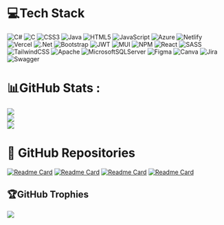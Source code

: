 # 💻Tech Stack
![C#](https://img.shields.io/badge/c%23-%23239120.svg?style=flat&logo=c-sharp&logoColor=white) ![C](https://img.shields.io/badge/c-%2300599C.svg?style=flat&logo=c&logoColor=white) ![CSS3](https://img.shields.io/badge/css3-%231572B6.svg?style=flat&logo=css3&logoColor=white) ![Java](https://img.shields.io/badge/java-%23ED8B00.svg?style=flat&logo=java&logoColor=white) ![HTML5](https://img.shields.io/badge/html5-%23E34F26.svg?style=flat&logo=html5&logoColor=white) ![JavaScript](https://img.shields.io/badge/javascript-%23323330.svg?style=flat&logo=javascript&logoColor=%23F7DF1E) ![Azure](https://img.shields.io/badge/azure-%230072C6.svg?style=flat&logo=azure-devops&logoColor=white) ![Netlify](https://img.shields.io/badge/netlify-%23000000.svg?style=flat&logo=netlify&logoColor=#00C7B7) ![Vercel](https://img.shields.io/badge/vercel-%23000000.svg?style=flat&logo=vercel&logoColor=white) ![.Net](https://img.shields.io/badge/.NET-5C2D91?style=flat&logo=.net&logoColor=white) ![Bootstrap](https://img.shields.io/badge/bootstrap-%23563D7C.svg?style=flat&logo=bootstrap&logoColor=white) ![JWT](https://img.shields.io/badge/JWT-black?style=flat&logo=JSON%20web%20tokens) ![MUI](https://img.shields.io/badge/MUI-%230081CB.svg?style=flat&logo=material-ui&logoColor=white) ![NPM](https://img.shields.io/badge/NPM-%23000000.svg?style=flat&logo=npm&logoColor=white) ![React](https://img.shields.io/badge/react-%2320232a.svg?style=flat&logo=react&logoColor=%2361DAFB) ![SASS](https://img.shields.io/badge/SASS-hotpink.svg?style=flat&logo=SASS&logoColor=white) ![TailwindCSS](https://img.shields.io/badge/tailwindcss-%2338B2AC.svg?style=flat&logo=tailwind-css&logoColor=white) ![Apache](https://img.shields.io/badge/apache-%23D42029.svg?style=flat&logo=apache&logoColor=white) ![MicrosoftSQLServer](https://img.shields.io/badge/Microsoft%20SQL%20Sever-CC2927?style=flat&logo=microsoft%20sql%20server&logoColor=white) 	![Figma](https://img.shields.io/badge/figma-%23F24E1E.svg?style=flat&logo=figma&logoColor=white) ![Canva](https://img.shields.io/badge/Canva-%2300C4CC.svg?style=flat&logo=Canva&logoColor=white) ![Jira](https://img.shields.io/badge/jira-%230A0FFF.svg?style=flat&logo=jira&logoColor=white) ![Swagger](https://img.shields.io/badge/-Swagger-%23Clojure?style=flat&logo=swagger&logoColor=white)

# 📊GitHub Stats :
![](https://github-readme-stats.vercel.app/api?username=th3y3m&theme=radical&hide_border=false&include_all_commits=false&count_private=false)<br/>
![](https://github-readme-streak-stats.herokuapp.com/?user=th3y3m&theme=radical&hide_border=false)<br/>
![](https://github-readme-stats.vercel.app/api/top-langs/?username=th3y3m&theme=radical&hide_border=false&include_all_commits=false&count_private=false&layout=compact)

# 📂 GitHub Repositories
[![Readme Card](https://github-readme-stats.vercel.app/api/pin/?username=th3y3m&repo=court-callers&theme=dracula)](https://github.com/th3y3m/court-callers)
[![Readme Card](https://github-readme-stats.vercel.app/api/pin/?username=th3y3m&repo=shopping-website&theme=dracula)](https://github.com/th3y3m/shopping-website)
[![Readme Card](https://github-readme-stats.vercel.app/api/pin/?username=th3y3m&repo=xunit-with-moq-and-ci&theme=dracula)](https://github.com/th3y3m/xunit-with-moq-and-ci)
[![Readme Card](https://github-readme-stats.vercel.app/api/pin/?username=th3y3m&repo=product-management-using-signalr-and-entity-framework&theme=dracula)](https://github.com/th3y3m/product-management-using-signalr-and-entity-framework)

## 🏆GitHub Trophies
![](https://github-trophies.vercel.app/?username=th3y3m&theme=radical&no-frame=false&no-bg=false&margin-w=4)
